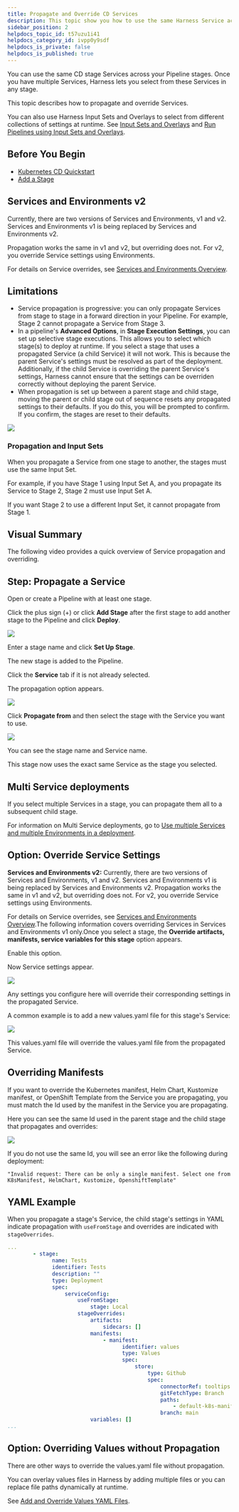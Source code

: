 ```yaml
---
title: Propagate and Override CD Services
description: This topic show you how to use the same Harness Service across multiple stages in your Pipeline.
sidebar_position: 2
helpdocs_topic_id: t57uzu1i41
helpdocs_category_id: ivpp0y9sdf
helpdocs_is_private: false
helpdocs_is_published: true
---
```


You can use the same CD stage Services across your Pipeline stages. Once you have multiple Services, Harness lets you select from these Services in any stage.

This topic describes how to propagate and override Services.

You can also use Harness Input Sets and Overlays to select from different collections of settings at runtime. See [Input Sets and Overlays](https://docs.harness.io/article/3fqwa8et3d-input-sets) and [Run Pipelines using Input Sets and Overlays](https://docs.harness.io/article/gfk52g74xt-run-pipelines-using-input-sets-and-overlays).

## Before You Begin

* [Kubernetes CD Quickstart](../../onboard-cd/cd-quickstarts/kubernetes-cd-quickstart.md)
* [Add a Stage](https://docs.harness.io/article/2chyf1acil-add-a-stage)

## Services and Environments v2

Currently, there are two versions of Services and Environments, v1 and v2. Services and Environments v1 is being replaced by Services and Environments v2.

Propagation works the same in v1 and v2, but overriding does not. For v2, you override Service settings using Environments.

For details on Service overrides, see [Services and Environments Overview](../../onboard-cd/cd-concepts/services-and-environments-overview.md).

## Limitations

* Service propagation is progressive: you can only propagate Services from stage to stage in a forward direction in your Pipeline. For example, Stage 2 cannot propagate a Service from Stage 3.
* In a pipeline's **Advanced Options**, in **Stage Execution Settings**, you can set up selective stage executions. This allows you to select which stage(s) to deploy at runtime. If you select a stage that uses a propagated Service (a child Service) it will not work. This is because the parent Service's settings must be resolved as part of the deployment. Additionally, if the child Service is overriding the parent Service's settings, Harness cannot ensure that the settings can be overriden correctly without deploying the parent Service.
* When propagation is set up between a parent stage and child stage, moving the parent or child stage out of sequence resets any propagated settings to their defaults. If you do this, you will be prompted to confirm. If you confirm, the stages are reset to their defaults.
  
![](./static/propagate-and-override-cd-services-00.png)

### Propagation and Input Sets

When you propagate a Service from one stage to another, the stages must use the same Input Set.

For example, if you have Stage 1 using Input Set A, and you propagate its Service to Stage 2, Stage 2 must use Input Set A.

If you want Stage 2 to use a different Input Set, it cannot propagate from Stage 1.

## Visual Summary

The following video provides a quick overview of Service propagation and overriding.

<!-- Video:
https://www.youtube.com/watch?v=wtTiL21cb78-->
<docvideo src="https://www.youtube.com/watch?v=wtTiL21cb78" />


## Step: Propagate a Service

Open or create a Pipeline with at least one stage.

Click the plus sign (+) or click **Add Stage** after the first stage to add another stage to the Pipeline and click **Deploy**.

![](./static/propagate-and-override-cd-services-01.png)

Enter a stage name and click **Set Up Stage**.

The new stage is added to the Pipeline.

Click the **Service** tab if it is not already selected.

The propagation option appears.

![](./static/propagate-and-override-cd-services-02.png)

Click **Propagate from** and then select the stage with the Service you want to use.

![](./static/propagate-and-override-cd-services-03.png)

You can see the stage name and Service name.

This stage now uses the exact same Service as the stage you selected.

## Multi Service deployments

If you select multiple Services in a stage, you can propagate them all to a subsequent child stage.

For information on Multi Service deployments, go to [Use multiple Services and multiple Environments in a deployment](../../cd-deployments-category/multiserv-multienv.md).

## Option: Override Service Settings

**Services and Environments v2:** Currently, there are two versions of Services and Environments, v1 and v2. Services and Environments v1 is being replaced by Services and Environments v2. Propagation works the same in v1 and v2, but overriding does not. For v2, you override Service settings using Environments.  
  
For details on Service overrides, see [Services and Environments Overview](../../onboard-cd/cd-concepts/services-and-environments-overview.md).The following information covers overriding Services in Services and Environments v1 only.Once you select a stage, the **Override artifacts, manifests, service variables for this stage** option appears.

Enable this option.

Now Service settings appear.

![](./static/propagate-and-override-cd-services-04.png)

Any settings you configure here will override their corresponding settings in the propagated Service.

A common example is to add a new values.yaml file for this stage's Service:

![](./static/propagate-and-override-cd-services-05.png)

This values.yaml file will override the values.yaml file from the propagated Service.

## Overriding Manifests

If you want to override the Kubernetes manifest, Helm Chart, Kustomize manifest, or OpenShift Template from the Service you are propagating, you must match the Id used by the manifest in the Service you are propagating.

Here you can see the same Id used in the parent stage and the child stage that propagates and overrides:

![](./static/propagate-and-override-cd-services-06.png)

If you do not use the same Id, you will see an error like the following during deployment:

```
"Invalid request: There can be only a single manifest. Select one from K8sManifest, HelmChart, Kustomize, OpenshiftTemplate"
```

## YAML Example

When you propagate a stage's Service, the child stage's settings in YAML indicate propagation with `useFromStage` and overrides are indicated with `stageOverrides`.


```yaml
...  
        - stage:  
              name: Tests  
              identifier: Tests  
              description: ""  
              type: Deployment  
              spec:  
                  serviceConfig:  
                      useFromStage:  
                          stage: Local  
                      stageOverrides:  
                          artifacts:  
                              sidecars: []  
                          manifests:  
                              - manifest:  
                                    identifier: values  
                                    type: Values  
                                    spec:  
                                        store:  
                                            type: Github  
                                            spec:  
                                                connectorRef: tooltips  
                                                gitFetchType: Branch  
                                                paths:  
                                                    - default-k8s-manifests/Manifests/Files/ng-values-noart.yaml  
                                                branch: main  
                          variables: []  
...
```

## Option: Overriding Values without Propagation

There are other ways to override the values.yaml file without propagation.

You can overlay values files in Harness by adding multiple files or you can replace file paths dynamically at runtime.

See [Add and Override Values YAML Files](../../cd-advanced/cd-kubernetes-category/add-and-override-values-yaml-files.md).

